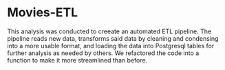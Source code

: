 # Movies-ETL

This analysis was conducted to creeate an automated ETL pipeline. The pipeline reads new data, transforms said data by cleaning and condensing into a more usable format, and loading the data into Postgresql tables for further analysis as needed by others. We refactored the code into a function to make it more streamlined than before.
